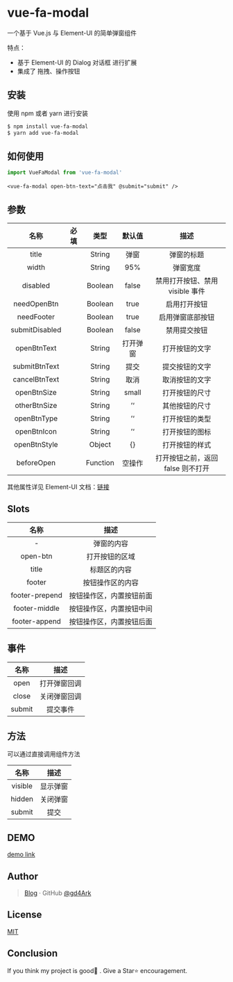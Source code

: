 # vue-fa-modal

一个基于 Vue.js 与 Element-UI 的简单弹窗组件

特点：

- 基于 Element-UI 的 Dialog 对话框 进行扩展
- 集成了 拖拽、操作按钮

## 安装

使用 npm 或者 yarn 进行安装

``` bash
$ npm install vue-fa-modal
$ yarn add vue-fa-modal
```

## 如何使用

```js
import VueFaModal from 'vue-fa-modal'
```

```vue
<vue-fa-modal open-btn-text="点击我" @submit="submit" />
```

## 参数

|      名称      | 必填 |   类型   |  默认值  |               描述                |
| :------------: | :--: | :------: | :------: | :-------------------------------: |
|     title      |      |  String  |   弹窗   |            弹窗的标题             |
|     width      |      |  String  |   95%    |             弹窗宽度              |
|    disabled    |      | Boolean  |  false   |  禁用打开按钮、禁用 visible 事件  |
|  needOpenBtn   |      | Boolean  |   true   |           启用打开按钮            |
|   needFooter   |      | Boolean  |   true   |         启用弹窗底部按钮          |
| submitDisabled |      | Boolean  |  false   |           禁用提交按钮            |
|  openBtnText   |      |  String  | 打开弹窗 |          打开按钮的文字           |
| submitBtnText  |      |  String  |   提交   |          提交按钮的文字           |
| cancelBtnText  |      |  String  |   取消   |          取消按钮的文字           |
|  openBtnSize   |      |  String  |  small   |          打开按钮的尺寸           |
|  otherBtnSize  |      |  String  |    ’‘    |          其他按钮的尺寸           |
|  openBtnType   |      |  String  |    ’‘    |          打开按钮的类型           |
|  openBtnIcon   |      |  String  |    ’‘    |          打开按钮的图标           |
|  openBtnStyle  |      |  Object  |    {}    |          打开按钮的样式           |
|   beforeOpen   |      | Function |  空操作  | 打开按钮之前，返回 false 则不打开 |

其他属性详见 Element-UI 文档：[链接](https://element.eleme.cn/#/zh-CN/component/dialog)

## Slots

|      名称      |           描述           |
| :------------: | :----------------------: |
|       -        |        弹窗的内容        |
|    open-btn    |      打开按钮的区域      |
|     title      |       标题区的内容       |
|     footer     |     按钮操作区的内容     |
| footer-prepend | 按钮操作区，内置按钮前面 |
| footer-middle  | 按钮操作区，内置按钮中间 |
| footer-append  | 按钮操作区，内置按钮后面 |

## 事件

|  名称  |     描述     |
| :----: | :----------: |
|  open  | 打开弹窗回调 |
| close  | 关闭弹窗回调 |
| submit |   提交事件   |

## 方法

可以通过直接调用组件方法

|  名称   |   描述   |
| :-----: | :------: |
| visible | 显示弹窗 |
| hidden  | 关闭弹窗 |
| submit  |   提交   |

## DEMO

[demo link](http://4ark.me/vue-fa-modal/demo/)

## Author

> [Blog](https://4ark.me/) · GitHub [@gd4Ark](https://github.com/gd4Ark)

## License

[MIT](./LICENSE)

## Conclusion

If you think my project is good👏 . Give a Star⭐ encouragement.